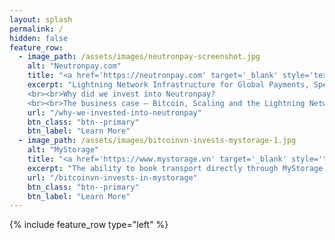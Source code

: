 ```yaml
---
layout: splash
permalink: /
hidden: false
feature_row:
  - image_path: /assets/images/neutronpay-screenshot.jpg
    alt: "Neutronpay.com"
    title: "<a href='https://neutronpay.com' target='_blank' style='text-decoration: none'>Neutronpay</a>"
    excerpt: "Lightning Network Infrastructure for Global Payments, Spending, Remittances, Payouts.
    <br><br>Why did we invest into Neutronpay?
    <br><br>The business case – Bitcoin, Scaling and the Lightning Network."
    url: "/why-we-invested-into-neutronpay" 
    btn_class: "btn--primary"
    btn_label: "Learn More"    
  - image_path: /assets/images/bitcoinvn-invests-mystorage-1.jpg
    alt: "MyStorage"
    title: "<a href='https://www.mystorage.vn' target='_blank' style='text-decoration: none'>MyStorage</a>"
    excerpt: "The ability to book transport directly through MyStorage further simplifies logistics, allowing us to save on our most scarce resources."
    url: "/bitcoinvn-invests-in-mystorage" 
    btn_class: "btn--primary"
    btn_label: "Learn More"    
---
```


{% include feature_row type="left" %}
